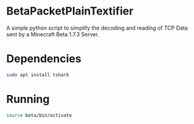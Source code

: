 # BetaPacketPlainTextifier
 A simple python script to simplify the decoding and reading of TCP Data sent by a Minecraft Beta 1.7.3 Server.

# Dependencies
```bash
sudo apt install tshark
```

# Running
```bash
source beta/bin/activate
```